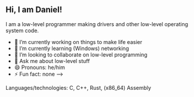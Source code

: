 ## Hi, I am Daniel!
I am a low-level programmer making drivers and other low-level operating system code.

- 🔭 I’m currently working on things to make life easier
- 🌱 I’m currently learning (Windows) networking
- 👯 I’m looking to collaborate on low-level programming
- 💬 Ask me about low-level stuff
- 😄 Pronouns: he/him
- ⚡ Fun fact: none
-->

Languages/technologies: C, C++, Rust, (x86_64) Assembly
